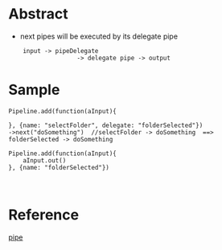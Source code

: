 # Abstract
* next pipes will be executed by its delegate pipe
```
    input -> pipeDelegate                        
                   -> delegate pipe -> output
```

# Sample
```
Pipeline.add(function(aInput){
    
}, {name: "selectFolder", delegate: "folderSelected"})
->next("doSomething")  //selectFolder -> doSomething  ==> folderSelected -> doSomething

Pipeline.add(function(aInput){
    aInput.out()
}, {name: "folderSelected"})
```  
</br>

# Reference
[pipe](pipe.md)